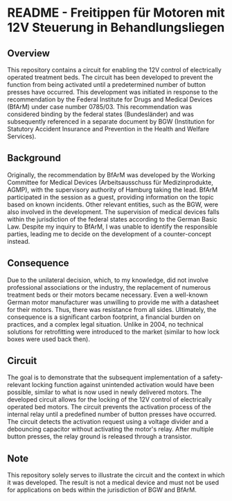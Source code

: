 # README - Freitippen für Motoren mit 12V Steuerung in Behandlungsliegen

## Overview

This repository contains a circuit for enabling the 12V control of electrically operated treatment beds. The circuit has been developed to prevent the function from being activated until a predetermined number of button presses have occurred. This development was initiated in response to the recommendation by the Federal Institute for Drugs and Medical Devices (BfArM) under case number 0785/03. This recommendation was considered binding by the federal states (Bundesländer) and was subsequently referenced in a separate document by BGW (Institution for Statutory Accident Insurance and Prevention in the Health and Welfare Services).

## Background

Originally, the recommendation by BfArM was developed by the Working Committee for Medical Devices (Arbeitsausschuss für Medizinprodukte, AGMP), with the supervisory authority of Hamburg taking the lead. BfArM participated in the session as a guest, providing information on the topic based on known incidents. Other relevant entities, such as the BGW, were also involved in the development. The supervision of medical devices falls within the jurisdiction of the federal states according to the German Basic Law. Despite my inquiry to BfArM, I was unable to identify the responsible parties, leading me to decide on the development of a counter-concept instead.

## Consequence

Due to the unilateral decision, which, to my knowledge, did not involve professional associations or the industry, the replacement of numerous treatment beds or their motors became necessary. Even a well-known German motor manufacturer was unwilling to provide me with a datasheet for their motors. Thus, there was resistance from all sides. Ultimately, the consequence is a significant carbon footprint, a financial burden on practices, and a complex legal situation. Unlike in 2004, no technical solutions for retrofitting were introduced to the market (similar to how lock boxes were used back then).

## Circuit

The goal is to demonstrate that the subsequent implementation of a safety-relevant locking function against unintended activation would have been possible, similar to what is now used in newly delivered motors. The developed circuit allows for the locking of the 12V control of electrically operated bed motors. The circuit prevents the activation process of the internal relay until a predefined number of button presses have occurred. The circuit detects the activation request using a voltage divider and a debouncing capacitor without activating the motor's relay. After multiple button presses, the relay ground is released through a transistor.

## Note

This repository solely serves to illustrate the circuit and the context in which it was developed. The result is not a medical device and must not be used for applications on beds within the jurisdiction of BGW and BfArM.
